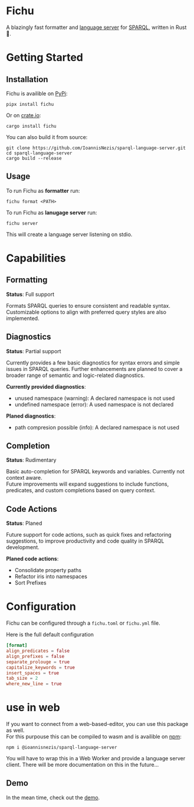 # Fichu

A blazingly fast formatter and [language server](https://microsoft.github.io/language-server-protocol/specifications/lsp/3.17/specification) for [SPARQL](https://de.wikipedia.org/wiki/SPARQL), written in Rust :crab:.

# Getting Started

## Installation

Fichu is availible on [PyPi](https://pypi.org/project/fichu/):

```shell
pipx install fichu
```

Or on [crate.io](https://crates.io/crates/fichu):

```shell
cargo install fichu
```

You can also build it from source:


```shell
git clone https://github.com/IoannisNezis/sparql-language-server.git
cd sparql-language-server
cargo build --release
```

## Usage

To run Fichu as **formatter** run:

```shell
fichu format <PATH>
```

To run Fichu as **lanugage server** run:

```shell
fichu server
```

This will create a language server listening on stdio.

# Capabilities

## Formatting

**Status**: Full support

Formats SPARQL queries to ensure consistent and readable syntax.
Customizable options to align with preferred query styles are also implemented.

## Diagnostics

**Status**: Partial support

Currently provides a few basic diagnostics for syntax errors and simple issues in SPARQL queries.
Further enhancements are planned to cover a broader range of semantic and logic-related diagnostics.

**Currently provided diagnostics**:

- unused namespace (warning): A declared namespace is not used
- undefined namespace (error): A used namespace is not declared

**Planed diagnostics**:

- path compresion possible (info): A declared namespace is not used

## Completion

**Status**: Rudimentary

Basic auto-completion for SPARQL keywords and variables. Currently not context aware.  
Future improvements will expand suggestions to include functions, predicates, and custom completions based on query context.

## Code Actions

**Status**: Planed

Future support for code actions, such as quick fixes and refactoring suggestions, to improve productivity and code quality in SPARQL development.

**Planed code actions**:

- Consolidate property paths
- Refactor iris into namespaces
- Sort Prefixes

# Configuration

Fichu can be configured through a `fichu.toml` or `fichu.yml` file.

Here is the full default configuration
```toml
[format]
align_predicates = false
align_prefixes = false
separate_prolouge = true
capitalize_keywords = true
insert_spaces = true
tab_size = 2
where_new_line = true
```

# use in web

If you want to connect from a web-based-editor, you can use this package as well.  
For this purpouse this can be compiled to wasm and is availible on [npm](https://www.npmjs.com/package/@ioannisnezis/sparql-language-server):


```shell
npm i @ioannisnezis/sparql-language-server
```

You will have to wrap this in a Web Worker and provide a language server client.
There will be more documentation on this in the future...

## Demo

In the mean time, check out the [demo](https://sparql.nezis.de).
